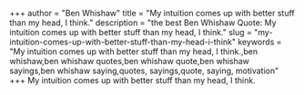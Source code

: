 +++
author = "Ben Whishaw"
title = "My intuition comes up with better stuff than my head, I think."
description = "the best Ben Whishaw Quote: My intuition comes up with better stuff than my head, I think."
slug = "my-intuition-comes-up-with-better-stuff-than-my-head-i-think"
keywords = "My intuition comes up with better stuff than my head, I think.,ben whishaw,ben whishaw quotes,ben whishaw quote,ben whishaw sayings,ben whishaw saying,quotes, sayings,quote, saying, motivation"
+++
My intuition comes up with better stuff than my head, I think.
